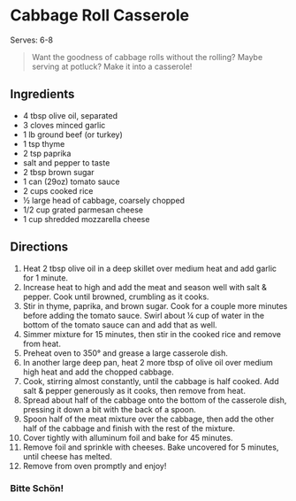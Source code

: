 # Cabbage Roll Casserole
Serves: 6-8

> Want the goodness of cabbage rolls without the rolling? Maybe serving at potluck? Make it into a casserole!

## Ingredients
* 4 tbsp olive oil, separated
* 3 cloves minced garlic
* 1 lb ground beef (or turkey)
* 1 tsp thyme
* 2 tsp paprika
* salt and pepper to taste
* 2 tbsp brown sugar
* 1 can (29oz) tomato sauce
* 2 cups cooked rice
* &frac12; large head of cabbage, coarsely chopped
* 1/2 cup grated parmesan cheese
* 1 cup shredded mozzarella cheese

## Directions
1. Heat 2 tbsp olive oil in a deep skillet over medium heat and add garlic for 1 minute.
2. Increase heat to high and add the meat and season well with salt & pepper. Cook until browned, crumbling as it cooks.
3. Stir in thyme, paprika, and brown sugar. Cook for a couple more minutes before adding the tomato sauce. Swirl about &frac14; cup of water in the bottom of the tomato sauce can and add that as well.
4. Simmer mixture for 15 minutes, then stir in the cooked rice and remove from heat.
5. Preheat oven to 350&deg; and grease a large casserole dish.
6. In another large deep pan, heat 2 more tbsp of olive oil over medium high heat and add the chopped cabbage.
7. Cook, stirring almost constantly, until the cabbage is half cooked. Add salt & pepper generously as it cooks, then remove from heat.
8. Spread about half of the cabbage onto the bottom of the casserole dish, pressing it down a bit with the back of a spoon.
9. Spoon half of the meat mixture over the cabbage, then add the other half of the cabbage and finish with the rest of the mixture.
10. Cover tightly with alluminum foil and bake for 45 minutes.
11. Remove foil and sprinkle with cheeses. Bake uncovered for 5 minutes, until cheese has melted.
12. Remove from oven promptly and enjoy!

### Bitte Schön!
